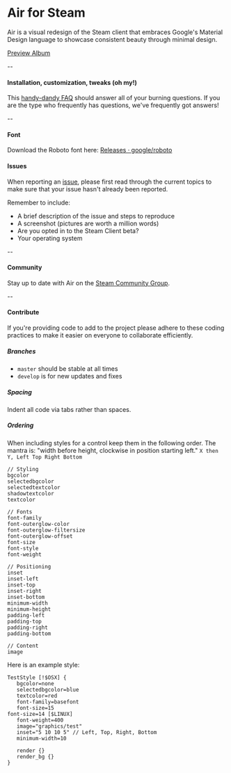 # Air for Steam

Air is a visual redesign of the Steam client that embraces Google's Material Design language to showcase consistent beauty through minimal design.

[Preview Album](https://goo.gl/photos/zVDkK9FiYMAiETbW8)

--

#### Installation, customization, tweaks (oh my!)

This [handy-dandy FAQ](https://github.com/Elundris/Air-for-Steam/wiki) should answer all of your burning questions. If you are the type who frequently has questions, we've frequently got answers!

--

#### Font

Download the Roboto font here: [Releases · google/roboto](https://github.com/google/roboto/releases)

#### Issues

When reporting an [issue](https://github.com/Elundris/Air-for-Steam/issues), please first read through the current topics to make sure that your issue hasn't already been reported.

Remember to include:
* A brief description of the issue and steps to reproduce
* A screenshot (pictures are worth a million words)
* Are you opted in to the Steam Client beta?
* Your operating system

--

#### Community

Stay up to date with Air on the [Steam Community Group](http://steamcommunity.com/groups/airforsteam).

--

#### Contribute

If you're providing code to add to the project please adhere to these coding practices to make it easier on everyone to collaborate efficiently.

##### Branches

* `master` should be stable at all times
* `develop` is for new updates and fixes

##### Spacing

Indent all code via tabs rather than spaces.

##### Ordering

When including styles for a control keep them in the following order. The mantra is: "width before height, clockwise in position starting left." `X then Y, Left Top Right Bottom`
```
// Styling
bgcolor
selectedbgcolor
selectedtextcolor
shadowtextcolor
textcolor

// Fonts
font-family
font-outerglow-color
font-outerglow-filtersize
font-outerglow-offset
font-size
font-style
font-weight

// Positioning
inset
inset-left
inset-top
inset-right
inset-bottom
minimum-width
minimum-height
padding-left
padding-top
padding-right
padding-bottom

// Content
image
```
Here is an example style:
```
TestStyle [!$OSX] {
   bgcolor=none
   selectedbgcolor=blue
   textcolor=red
   font-family=basefont
   font-size=15
font-size=14 [$LINUX]
   font-weight=400
   image="graphics/test"
   inset="5 10 10 5" // Left, Top, Right, Bottom
   minimum-width=10
   
   render {}   
   render_bg {}
}
```
